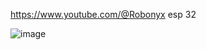 https://www.youtube.com/@Robonyx
esp 32

![image](https://github.com/bigdata-project-knu/vital-signal-censor/assets/150532431/02a7072b-d4d8-4ff5-8e99-8ddd8e8e3447)
